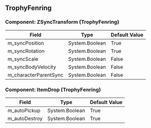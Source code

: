 ## TrophyFenring

### Component: ZSyncTransform (TrophyFenring)

|Field|Type|Default Value|
|---|---|---|
|m_syncPosition|System.Boolean|True|
|m_syncRotation|System.Boolean|True|
|m_syncScale|System.Boolean|False|
|m_syncBodyVelocity|System.Boolean|False|
|m_characterParentSync|System.Boolean|False|

### Component: ItemDrop (TrophyFenring)

|Field|Type|Default Value|
|---|---|---|
|m_autoPickup|System.Boolean|True|
|m_autoDestroy|System.Boolean|True|

